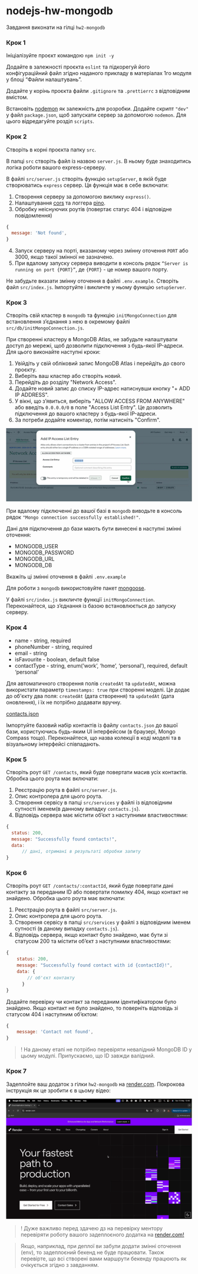 # nodejs-hw-mongodb

Завдання виконати на гілці `hw2-mongodb`

### Крок 1

Ініціалізуйте проєкт командою `npm init -y`

Додайте в залежності проєкта `eslint` та підкорегуй його конфігураційний файл згідно наданого прикладу в матеріалах 1го модуля у блоці “Файли налаштувань”.

Додайте у корінь проєкта файли `.gitignore` та `.prettierrc` з відповідним вмістом.

Встановіть [nodemon](https://www.npmjs.com/package/nodemon) як залежність для розробки. Додайте скрипт `"dev"` у файл `package.json`, щоб запускати сервер за допомогою `nodemon`. Для цього відредагуйте розділ `scripts`.

### Крок 2

Створіть в корні проєкта папку `src`.

В папці `src` створіть файл із назвою `server.js`. В ньому буде знаходитись логіка роботи вашого express-серверу.

В файлі `src/server.js` створіть функцію `setupServer`, в якій буде створюватись `express` сервер. Ця функція має в себе включати:

1. Створення серверу за допомогою виклику `express()`.
2. Налаштування [cors](https://www.npmjs.com/package/cors) та логгера [pino](https://github.com/pinojs/pino-http).
3. Обробку неіснуючих роутів (повертає статус 404 і відповідне повідомлення)

```js
{
  message: 'Not found',
}
```

4. Запуск серверу на порті, вказаному через змінну оточення `PORT` або 3000, якщо такої змінної не зазначено.
5. При вдалому запуску сервера виводити в консоль рядок `“Server is running on port {PORT}”`, де `{PORT}` - це номер вашого порту.

Не забудьте вказати змінну оточення в файлі `.env.example`.
Створіть файл `src/index.js`. Імпортуйте і викличте у ньому функцію `setupServer`.

### Крок 3

Створіть свій кластер в `mongodb` та функцію `initMongoConnection` для встановлення зʼєднання з нею в окремому файлі `src/db/initMongoConnection.js`.

При створенні кластеру в MongoDB Atlas, не забудьте налаштувати доступ до мережі, щоб дозволити підключення з будь-якої IP-адреси. Для цього виконайте наступні кроки:

1. Увійдіть у свій обліковий запис MongoDB Atlas і перейдіть до свого проєкту.
2. Виберіть ваш кластер або створіть новий.
3. Перейдіть до розділу "Network Access".
4. Додайте новий запис до списку IP-адрес натиснувши кнопку "+ ADD IP ADDRESS".
5. У вікні, що з’явиться, виберіть "ALLOW ACCESS FROM ANYWHERE" або введіть `0.0.0.0/0` в поле "Access List Entry". Це дозволить підключення до вашого кластеру з будь-якої IP-адреси.
6. За потреби додайте коментар, потім натисніть "Confirm".

![Preview initMongoConnection](./public/initMongoConnection.webp)

При вдалому підключенні до вашої базі в `mongodb` виводьте в консоль рядок `"Mongo connection successfully established!"`.

Дані для підключення до бази мають бути винесені в наступні змінні оточення:

- MONGODB_USER
- MONGODB_PASSWORD
- MONGODB_URL
- MONGODB_DB

Вкажіть ці змінні оточення в файлі `.env.example`

Для роботи з `mongodb` використовуйте пакет [mongoose](https://www.npmjs.com/package/mongoose).

У файлі `src/index.js` викличте функції `initMongoConnection`. Переконайтеся, що зʼєднання із базою встановлюється до запуску серверу.

### Крок 4

- name - string, required
- phoneNumber - string, required
- email - string
- isFavourite - boolean, default false
- contactType - string, enum(’work’, ‘home’, ‘personal’), required, default ‘personal’

Для автоматичного створення полів `createdAt` та `updatedAt`, можна використати параметр `timestamps: true` при створенні моделі. Це додає до об'єкту два поля: `createdAt` (дата створення) та `updatedAt` (дата оновлення), і їх не потрібно додавати вручну.

[contacts.json](https://drive.google.com/file/d/1oTu7HLIViJ5-X4QjzEEOFJoDjbK5vk_J/view)

Імпортуйте базовий набір контактів із файлу `contacts.json` до вашої бази, користуючись будь-яким UI інтерфейсом (в браузері, Mongo Compass тощо). Переконайтеся, що назва колекції в коді моделі та в візуальному інтерфейсі співпадають.

### Крок 5

Створіть роут `GET /contacts`, який буде повертати масив усіх контактів. Обробка цього роута має включати:

1. Реєстрацію роута в файлі `src/server.js`.
2. Опис контролера для цього роута.
3. Створення сервісу в папці `src/services` у файлі із відповідним сутності іменем(в данному випадку `contacts.js`).
4. Відповідь сервера має містити об’єкт з наступними властивостями:

```js
{
  status: 200,
  message: "Successfully found contacts!",
  data:
      // дані, отримані в результаті обробки запиту
}
```

### Крок 6

Створіть роут `GET /contacts/:contactId`, який буде повертати дані контакту за переданим ID або повертати помилку 404, якщо контакт не знайдено. Обробка цього роута має включати:

1. Реєстрацію роута в файлі `src/server.js`.
2. Опис контролера для цього роута.
3. Створення сервісу в папці `src/services` у файлі з відповідним іменем сутності (в даному випадку `contacts.js`).
4. Відповідь сервера, якщо контакт було знайдено, має бути зі статусом 200 та містити об’єкт з наступними властивостями:

```js
{
	status: 200,
	message: "Successfully found contact with id {contactId}!",
	data: {
		// об'єкт контакту
      }
}
```

Додайте перевірку чи контакт за переданим ідентифікатором було знайдено. Якщо контакт не було знайдено, то поверніть відповідь зі статусом 404 і наступним об’єктом:

```js
{
	message: 'Contact not found',
}
```

> ! На даному етапі не потрібно перевіряти невалідний MongoDB ID у цьому модулі. Припускаємо, що ID завжди валідний.

### Крок 7

Задеплойте ваш додаток з гілки `hw2-mongodb` на [render.com](https://render.com/). Покрокова інструкція як це зробити є в цьому відео:

[![Watch video](./public/videoframe_0.webp)](https://goitlmsstorage.b-cdn.net/0774cc52-337a-4a77-9d91-a8b4703ec2a6Server%20deployment%20on%20the%20render.com%20for%20free.mp4)

> ! Дуже важливо перед здачею дз на перевірку ментору перевіряти роботу вашого задеплоєного додатка на [render.com!](https://render.com/)

> Якщо, наприклад, при деплої ви забули додати змінні оточення (env), то задеплоєний бекенд не буде працювати. Також перевірте, що всі створені вами маршрути бекенду працюють як очікується згідно з завданням.
